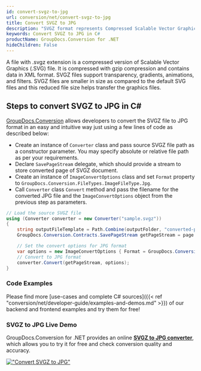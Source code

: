 ```yaml
---
id: convert-svgz-to-jpg
url: conversion/net/convert-svgz-to-jpg
title: Convert SVGZ to JPG
description: "SVGZ format represents Compressed Scalable Vector Graphics File with .svgz extension. Learn how to convert SVGZ to JPG file programmatically in C# language using GroupDocs.Conversion for .NET library."
keywords: Convert SVGZ to JPG in C#
productName: GroupDocs.Conversion for .NET
hideChildren: False
---
```


A file with .svgz extension is a compressed version of Scalable Vector Graphics (.SVG) file. It is compressed with gzip compression and contains data in XML format. SVGZ files support transparency, gradients, animations, and filters. SVGZ files are smaller in size as compared to the default SVG files and this reduced file size helps transfer the graphics files.

## Steps to convert SVGZ to JPG in C#

[GroupDocs.Conversion](https://products.groupdocs.com/conversion/net) allows developers to convert the SVGZ file to JPG format in an easy and intuitive way just using a few lines of code as described below:

* Create an instance of `Converter` class and pass source SVGZ file path as a constructor parameter. You may specify absolute or relative file path as per your requirements. 
* Declare `SavePageStream` delegate, which should provide a stream to store converted page of SVGZ document.
* Create an instance of `ImageConvertOptions` class and set `Format` property to `GroupDocs.Conversion.FileTypes.ImageFileType.Jpg`.
* Call `Converter` class `Convert` method and pass the filename for the converted JPG file and the `ImageConvertOptions` object from the previous step as parameters.

```csharp
// Load the source SVGZ file
using (Converter converter = new Converter("sample.svgz"))
{
    string outputFileTemplate = Path.Combine(outputFolder, "converted-page-{0}.jpg");
    GroupDocs.Conversion.Contracts.SavePageStream getPageStream = page => new FileStream(string.Format(outputFileTemplate, page), FileMode.Create);

    // Set the convert options for JPG format
    var options = new ImageConvertOptions { Format = GroupDocs.Conversion.FileTypes.ImageFileType.Jpg };   
    // Convert to JPG format
    converter.Convert(getPageStream, options);
}
```

### Code Examples

Please find more [use-cases and complete C# sources]({{< ref "conversion/net/developer-guide/examples-and-demos.md" >}}) of our backend and frontend examples and try them for free!

### SVGZ to JPG Live Demo

GroupDocs.Conversion for .NET provides an online [**SVGZ to JPG converter**](https://products.groupdocs.app/conversion/svgz-to-jpg), which allows you to try it for free and check conversion quality and accuracy.

[!["Convert SVGZ to JPG"](conversion/net/images/convert-to-jpg/convert-svgz-to-jpg.png)](https://products.groupdocs.app/conversion/svgz-to-jpg)
